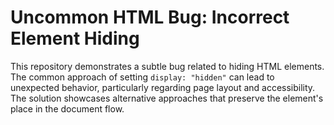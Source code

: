 # Uncommon HTML Bug: Incorrect Element Hiding

This repository demonstrates a subtle bug related to hiding HTML elements.  The common approach of setting `display: "hidden"` can lead to unexpected behavior, particularly regarding page layout and accessibility.  The solution showcases alternative approaches that preserve the element's place in the document flow.
